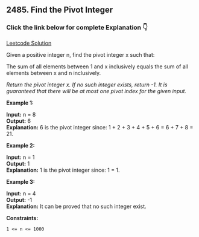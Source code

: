 ## 2485. Find the Pivot Integer

### Click the link below for complete Explanation 👇

[Leetcode Solution](https://leetcode.com/problems/find-the-pivot-integer/solutions/4870283/easy-to-understand-2-approaches-basic-math-prefixsum/)

Given a positive integer n, find the pivot integer x such that:

The sum of all elements between 1 and x inclusively equals the sum of all elements between x and n inclusively.

*Return the pivot integer x. If no such integer exists, return -1. It is guaranteed that there will be at most one pivot index for the given input.*

 

**Example 1:**

**Input:** n = 8 <br>
**Output:** 6  <br>
**Explanation:** 6 is the pivot integer since: 1 + 2 + 3 + 4 + 5 + 6 = 6 + 7 + 8 = 21.

**Example 2:**

**Input:** n = 1  <br>
**Output:** 1 <br>
**Explanation:** 1 is the pivot integer since: 1 = 1.


**Example 3:**

**Input:** n = 4 <br>
**Output:** -1  <br>
**Explanation:** It can be proved that no such integer exist.


**Constraints:**

``1 <= n <= 1000``
